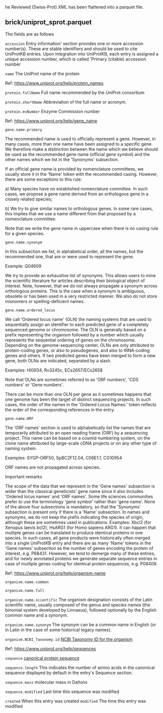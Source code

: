 he Reviewed (Swiss-Prot) XML has been flattened into a parquet file. 

## brick/uniprot_sprot.parquet

The fields are as follows

`accession`
Entry information' section provides one or more accession number(s). 
These are stable identifiers and should be used to cite UniProtKB entries. 
Upon integration into UniProtKB, each entry is assigned a unique accession number, 
which is called 'Primary (citable) accession number

`name`
The UniProt name of the protein

Ref: https://www.uniprot.org/help/protein_names

`protein.fullName`
Full name recommended by the UniProt consortium

`protein.shortName`
Abbreviation of the full name or acronym.

`protein.ecNumber`
Enzyme Commission number

Ref: https://www.uniprot.org/help/gene_name

`gene.name.primary`

The recommended name is used to officially represent a gene. However, in many cases, more than one name have been assigned to a specific gene. We therefore make a distinction between the name which we believe should be used as the recommended gene name (official gene symbol) and the other names which we list in the 'Synonyms' subsection.

If an official gene name is provided by nomenclature committees, we usually store it in the 'Name' token with the recommended casing. However, there are some exceptions to this rule:

a) Many species have no established nomenclature committee. In such cases, we propose a gene name derived from an orthologous gene in a closely related species;

b) We try to give similar names to orthologous genes. In some rare cases, this implies that we use a name different from that proposed by a nomenclature committee.

Note that we write the gene name in uppercase when there is no casing rule for a given species.

`gene.name.synonym`

In this subsection we list, in alphabetical order, all the names, but the recommended one, that are or were used to represent the gene.

Example: Q04609

We try to provide an exhaustive list of synonyms. This allows users to mine the scientific literature for articles describing their biological object of interest. Note, however, that we do not always propagate a synonym across orthologous proteins. This is the case when a synonym is ambiguous, obsolete or has been used in a very restricted manner. We also do not store misnomers or spelling-deficient names.

`gene.name.ordered_locus`

We call 'Ordered locus name' (OLN) the naming systems that are used to sequentially assign an identifier to each predicted gene of a completely sequenced genome or chromosome. The OLN is generally based on a prefix representing the organism followed by a number which usually represents the sequential ordering of genes on the chromosome. Depending on the genome-sequencing center, OLNs are only attributed to protein-coding genes, or also to pseudogenes, and also to tRNA-coding genes and others. If two predicted genes have been merged to form a new gene, both OLNs are indicated, separated by a slash.

Examples: HI0934, Rv3245c, ECs2657/ECs2658

Note that OLNs are sometimes referred to as 'ORF numbers', 'CDS numbers' or 'Gene numbers'.

There can be more than one OLN per gene as it sometimes happens that one genome has been the target of distinct sequencing projects. In such cases, the order of the names in the 'Ordered Locus Names:' token reflects the order of the corresponding references in the entry.

`gene.name.ORF`

The 'ORF names' section is used to alphabetically list the names that are temporarily attributed to an open reading frame (ORF) by a sequencing project. This name can be based on a cosmid numbering system, on the clone name attributed by large-scale cDNA projects or on any other type of naming system.

Examples: SYGP-ORF50, SpBC2F12.04, C06E1.1, CG10954

ORF names are not propagated across species.

Important remarks

The scope of the data that we represent in the 'Gene names' subsection is wider than the classical geneticists' gene name since it also includes 'Ordered locus names' and 'ORF names'.
Some life sciences communities prefer to use the terminology 'gene symbol' rather than 'gene name'.
None of the above four subsections is mandatory, so that the 'Synonyms' subsection is present only if there is a 'Name' subsection.
In names and synonyms, we do not keep the prefix indicating the species of origin, although these are sometimes used in publications.
Examples: Xbcl2 (for Xenopus laevis bcl2), HsARG1 (for Homo sapiens ARG1).
It can happen that multiple genes can be translated to produce identical proteins in one species. In such cases, all gene products were historically often merged into a single UniProtKB entry and there are as many 'Name' tokens in the 'Gene names' subsection as the number of genes encoding the protein of interest, e.g. P68431.
However, we tend to demerge many of these entries, and for newly annotated proteins we generate separate sequence entries in case of multiple genes coding for identical protein sequences, e.g. P08409.

Ref: https://www.uniprot.org/help/organism-name

`organism.name.common`

`organism.name.full`

`organism.name.scientific`
The organism designation consists of the Latin scientific name, usually composed of the genus and species names (the binomial system developed by Linnaeus), followed optionally by the English common name and a synonym.

`organism.name.synonym`
The synonym can be a common name in English (or in Latin in the case of some historical legacy names).

`organism.NCBI_Taxonomy.id` [NCBI Taxonomy ID for the organism](https://www.ncbi.nlm.nih.gov/taxonomy)

Ref: https://www.uniprot.org/help/sequences

`sequence` [canonical protein sequence](https://www.uniprot.org/help/canonical_and_isoforms)

`sequence.length`
This indicates the number of amino acids in the canonical sequence displayed by default in the entry's Sequence section.

`sequence.mass`
molecular mass in Daltons

`sequence.modified`
Last time this sequence was modified

`created`
When this entry was created
`modified`
The time this entry was modified